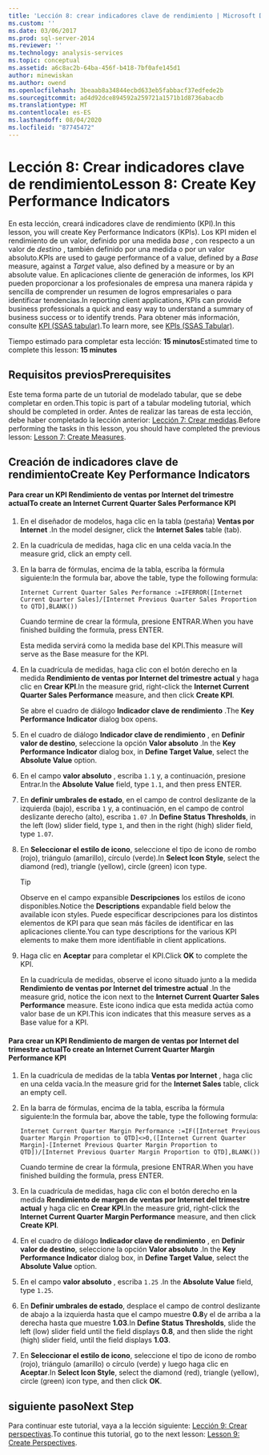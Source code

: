 ```yaml
---
title: 'Lección 8: crear indicadores clave de rendimiento | Microsoft Docs'
ms.custom: ''
ms.date: 03/06/2017
ms.prod: sql-server-2014
ms.reviewer: ''
ms.technology: analysis-services
ms.topic: conceptual
ms.assetid: a6c8ac2b-64ba-456f-b418-7bf0afe145d1
author: minewiskan
ms.author: owend
ms.openlocfilehash: 3beaab8a34844ecbd633eb5fabbacf37edfede2b
ms.sourcegitcommit: ad4d92dce894592a259721a1571b1d8736abacdb
ms.translationtype: MT
ms.contentlocale: es-ES
ms.lasthandoff: 08/04/2020
ms.locfileid: "87745472"
---
```

# <a name="lesson-8-create-key-performance-indicators"></a><span data-ttu-id="a1e69-102">Lección 8: Crear indicadores clave de rendimiento</span><span class="sxs-lookup"><span data-stu-id="a1e69-102">Lesson 8: Create Key Performance Indicators</span></span>
  <span data-ttu-id="a1e69-103">En esta lección, creará indicadores clave de rendimiento (KPI).</span><span class="sxs-lookup"><span data-stu-id="a1e69-103">In this lesson, you will create Key Performance Indicators (KPIs).</span></span> <span data-ttu-id="a1e69-104">Los KPI miden el rendimiento de un valor, definido por una medida *base* , con respecto a un valor de *destino* , también definido por una medida o por un valor absoluto.</span><span class="sxs-lookup"><span data-stu-id="a1e69-104">KPIs are used to gauge performance of a value, defined by a *Base* measure, against a *Target* value, also defined by a measure or by an absolute value.</span></span> <span data-ttu-id="a1e69-105">En aplicaciones cliente de generación de informes, los KPI pueden proporcionar a los profesionales de empresa una manera rápida y sencilla de comprender un resumen de logros empresariales o para identificar tendencias.</span><span class="sxs-lookup"><span data-stu-id="a1e69-105">In reporting client applications, KPIs can provide business professionals a quick and easy way to understand a summary of business success or to identify trends.</span></span> <span data-ttu-id="a1e69-106">Para obtener más información, consulte [KPI &#40;SSAS tabular&#41;](tabular-models/kpis-ssas-tabular.md).</span><span class="sxs-lookup"><span data-stu-id="a1e69-106">To learn more, see [KPIs &#40;SSAS Tabular&#41;](tabular-models/kpis-ssas-tabular.md).</span></span>  
  
 <span data-ttu-id="a1e69-107">Tiempo estimado para completar esta lección: **15 minutos**</span><span class="sxs-lookup"><span data-stu-id="a1e69-107">Estimated time to complete this lesson: **15 minutes**</span></span>  
  
## <a name="prerequisites"></a><span data-ttu-id="a1e69-108">Requisitos previos</span><span class="sxs-lookup"><span data-stu-id="a1e69-108">Prerequisites</span></span>  
 <span data-ttu-id="a1e69-109">Este tema forma parte de un tutorial de modelado tabular, que se debe completar en orden.</span><span class="sxs-lookup"><span data-stu-id="a1e69-109">This topic is part of a tabular modeling tutorial, which should be completed in order.</span></span> <span data-ttu-id="a1e69-110">Antes de realizar las tareas de esta lección, debe haber completado la lección anterior: [Lección 7: Crear medidas](lesson-6-create-measures.md).</span><span class="sxs-lookup"><span data-stu-id="a1e69-110">Before performing the tasks in this lesson, you should have completed the previous lesson: [Lesson 7: Create Measures](lesson-6-create-measures.md).</span></span>  
  
## <a name="create-key-performance-indicators"></a><span data-ttu-id="a1e69-111">Creación de indicadores clave de rendimiento</span><span class="sxs-lookup"><span data-stu-id="a1e69-111">Create Key Performance Indicators</span></span>  
  
#### <a name="to-create-an-internet-current-quarter-sales-performance-kpi"></a><span data-ttu-id="a1e69-112">Para crear un KPI Rendimiento de ventas por Internet del trimestre actual</span><span class="sxs-lookup"><span data-stu-id="a1e69-112">To create an Internet Current Quarter Sales Performance KPI</span></span>  
  
1.  <span data-ttu-id="a1e69-113">En el diseñador de modelos, haga clic en la tabla (pestaña) **Ventas por Internet** .</span><span class="sxs-lookup"><span data-stu-id="a1e69-113">In the model designer, click the **Internet Sales** table (tab).</span></span>  
  
2.  <span data-ttu-id="a1e69-114">En la cuadrícula de medidas, haga clic en una celda vacía.</span><span class="sxs-lookup"><span data-stu-id="a1e69-114">In the measure grid, click an empty cell.</span></span>  
  
3.  <span data-ttu-id="a1e69-115">En la barra de fórmulas, encima de la tabla, escriba la fórmula siguiente:</span><span class="sxs-lookup"><span data-stu-id="a1e69-115">In the formula bar, above the table, type the following formula:</span></span>  
  
     `Internet Current Quarter Sales Performance :=IFERROR([Internet Current Quarter Sales]/[Internet Previous Quarter Sales Proportion to QTD],BLANK())`  
  
     <span data-ttu-id="a1e69-116">Cuando termine de crear la fórmula, presione ENTRAR.</span><span class="sxs-lookup"><span data-stu-id="a1e69-116">When you have finished building the formula, press ENTER.</span></span>  
  
     <span data-ttu-id="a1e69-117">Esta medida servirá como la medida base del KPI.</span><span class="sxs-lookup"><span data-stu-id="a1e69-117">This measure will serve as the Base measure for the KPI.</span></span>  
  
4.  <span data-ttu-id="a1e69-118">En la cuadrícula de medidas, haga clic con el botón derecho en la medida **Rendimiento de ventas por Internet del trimestre actual** y haga clic en **Crear KPI**.</span><span class="sxs-lookup"><span data-stu-id="a1e69-118">In the measure grid, right-click the **Internet Current Quarter Sales Performance** measure, and then click **Create KPI**.</span></span>  
  
     <span data-ttu-id="a1e69-119">Se abre el cuadro de diálogo **Indicador clave de rendimiento** .</span><span class="sxs-lookup"><span data-stu-id="a1e69-119">The **Key Performance Indicator** dialog box opens.</span></span>  
  
5.  <span data-ttu-id="a1e69-120">En el cuadro de diálogo **Indicador clave de rendimiento** , en **Definir valor de destino**, seleccione la opción **Valor absoluto** .</span><span class="sxs-lookup"><span data-stu-id="a1e69-120">In the **Key Performance Indicator** dialog box, in **Define Target Value**, select the **Absolute Value** option.</span></span>  
  
6.  <span data-ttu-id="a1e69-121">En el campo **valor absoluto** , escriba `1.1` y, a continuación, presione Entrar.</span><span class="sxs-lookup"><span data-stu-id="a1e69-121">In the **Absolute Value** field, type `1.1`, and then press ENTER.</span></span>  
  
7.  <span data-ttu-id="a1e69-122">En **definir umbrales de estado**, en el campo de control deslizante de la izquierda (bajo), escriba `1` y, a continuación, en el campo de control deslizante derecho (alto), escriba `1.07` .</span><span class="sxs-lookup"><span data-stu-id="a1e69-122">In **Define Status Thresholds**, in the left (low) slider field, type `1`, and then in the right (high) slider field, type `1.07`.</span></span>  
  
8.  <span data-ttu-id="a1e69-123">En **Seleccionar el estilo de icono**, seleccione el tipo de icono de rombo (rojo), triángulo (amarillo), círculo (verde).</span><span class="sxs-lookup"><span data-stu-id="a1e69-123">In **Select Icon Style**, select the diamond (red), triangle (yellow), circle (green) icon type.</span></span>  
  
    > [!TIP]  
    >  <span data-ttu-id="a1e69-124">Observe en el campo expansible **Descripciones** los estilos de icono disponibles.</span><span class="sxs-lookup"><span data-stu-id="a1e69-124">Notice the **Descriptions** expandable field below the available icon styles.</span></span> <span data-ttu-id="a1e69-125">Puede especificar descripciones para los distintos elementos de KPI para que sean más fáciles de identificar en las aplicaciones cliente.</span><span class="sxs-lookup"><span data-stu-id="a1e69-125">You can type descriptions for the various KPI elements to make them more identifiable in client applications.</span></span>  
  
9. <span data-ttu-id="a1e69-126">Haga clic en **Aceptar** para completar el KPI.</span><span class="sxs-lookup"><span data-stu-id="a1e69-126">Click **OK** to complete the KPI.</span></span>  
  
     <span data-ttu-id="a1e69-127">En la cuadrícula de medidas, observe el icono situado junto a la medida **Rendimiento de ventas por Internet del trimestre actual** .</span><span class="sxs-lookup"><span data-stu-id="a1e69-127">In the measure grid, notice the icon next to the **Internet Current Quarter Sales Performance** measure.</span></span> <span data-ttu-id="a1e69-128">Este icono indica que esta medida actúa como valor base de un KPI.</span><span class="sxs-lookup"><span data-stu-id="a1e69-128">This icon indicates that this measure serves as a Base value for a KPI.</span></span>  
  
#### <a name="to-create-an-internet-current-quarter-margin-performance-kpi"></a><span data-ttu-id="a1e69-129">Para crear un KPI Rendimiento de margen de ventas por Internet del trimestre actual</span><span class="sxs-lookup"><span data-stu-id="a1e69-129">To create an Internet Current Quarter Margin Performance KPI</span></span>  
  
1.  <span data-ttu-id="a1e69-130">En la cuadrícula de medidas de la tabla **Ventas por Internet** , haga clic en una celda vacía.</span><span class="sxs-lookup"><span data-stu-id="a1e69-130">In the measure grid for the **Internet Sales** table, click an empty cell.</span></span>  
  
2.  <span data-ttu-id="a1e69-131">En la barra de fórmulas, encima de la tabla, escriba la fórmula siguiente:</span><span class="sxs-lookup"><span data-stu-id="a1e69-131">In the formula bar, above the table, type the following formula:</span></span>  
  
     `Internet Current Quarter Margin Performance :=IF([Internet Previous Quarter Margin Proportion to QTD]<>0,([Internet Current Quarter Margin]-[Internet Previous Quarter Margin Proportion to QTD])/[Internet Previous Quarter Margin Proportion to QTD],BLANK())`  
  
     <span data-ttu-id="a1e69-132">Cuando termine de crear la fórmula, presione ENTRAR.</span><span class="sxs-lookup"><span data-stu-id="a1e69-132">When you have finished building the formula, press ENTER.</span></span>  
  
3.  <span data-ttu-id="a1e69-133">En la cuadrícula de medidas, haga clic con el botón derecho en la medida **Rendimiento de margen de ventas por Internet del trimestre actual** y haga clic en **Crear KPI**.</span><span class="sxs-lookup"><span data-stu-id="a1e69-133">In the measure grid, right-click the **Internet Current Quarter Margin Performance** measure, and then click **Create KPI**.</span></span>  
  
4.  <span data-ttu-id="a1e69-134">En el cuadro de diálogo **Indicador clave de rendimiento** , en **Definir valor de destino**, seleccione la opción **Valor absoluto** .</span><span class="sxs-lookup"><span data-stu-id="a1e69-134">In the **Key Performance Indicator** dialog box, in **Define Target Value**, select the **Absolute Value** option.</span></span>  
  
5.  <span data-ttu-id="a1e69-135">En el campo **valor absoluto** , escriba `1.25` .</span><span class="sxs-lookup"><span data-stu-id="a1e69-135">In the **Absolute Value** field, type `1.25`.</span></span>  
  
6.  <span data-ttu-id="a1e69-136">En **Definir umbrales de estado**, desplace el campo de control deslizante de abajo a la izquierda hasta que el campo muestre **0.8**y el de arriba a la derecha hasta que muestre **1.03**.</span><span class="sxs-lookup"><span data-stu-id="a1e69-136">In **Define Status Thresholds**, slide the left (low) slider field until the field displays **0.8**, and then slide the right (high) slider field, until the field displays **1.03**.</span></span>  
  
7.  <span data-ttu-id="a1e69-137">En **Seleccionar el estilo de icono**, seleccione el tipo de icono de rombo (rojo), triángulo (amarillo) o círculo (verde) y luego haga clic en **Aceptar**.</span><span class="sxs-lookup"><span data-stu-id="a1e69-137">In **Select Icon Style**, select the diamond (red), triangle (yellow), circle (green) icon type, and then click **OK**.</span></span>  
  
## <a name="next-step"></a><span data-ttu-id="a1e69-138">siguiente paso</span><span class="sxs-lookup"><span data-stu-id="a1e69-138">Next Step</span></span>  
 <span data-ttu-id="a1e69-139">Para continuar este tutorial, vaya a la lección siguiente: [Lección 9: Crear perspectivas](lesson-8-create-perspectives.md).</span><span class="sxs-lookup"><span data-stu-id="a1e69-139">To continue this tutorial, go to the next lesson: [Lesson 9: Create Perspectives](lesson-8-create-perspectives.md).</span></span>  
  
  
